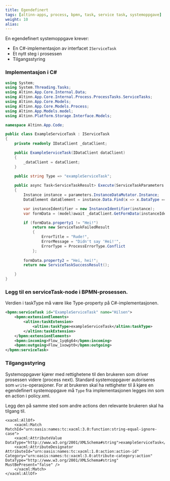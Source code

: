 ```yaml
---
title: Egendefinert
tags: [altinn-apps, process, bpmn, task, service task, systemoppgave]
weight: 10
alias: 
---
```


En egendefinert systemoppgave krever:
- En C#-implementasjon av interfacet `IServiceTask`
- Et nytt steg i prosessen
- Tilgangsstyring

### Implementasjon i C#

```csharp
using System;
using System.Threading.Tasks;
using Altinn.App.Core.Internal.Data;
using Altinn.App.Core.Internal.Process.ProcessTasks.ServiceTasks;
using Altinn.App.Core.Models;
using Altinn.App.Core.Models.Process;
using Altinn.App.Models.model;
using Altinn.Platform.Storage.Interface.Models;

namespace Altinn.App.Code;

public class ExampleServiceTask : IServiceTask
{
    private readonly IDataClient _dataClient;

    public ExampleServiceTask(IDataClient dataClient)
    {
        _dataClient = dataClient;
    }
    
    public string Type => "exampleServiceTask";

    public async Task<ServiceTaskResult> Execute(ServiceTaskParameters parameters)
    {
        Instance instance = parameters.InstanceDataMutator.Instance;
        DataElement dataElement = instance.Data.Find(x => x.DataType == "model");

        var instanceIdentifier = new InstanceIdentifier(instance);
        var formData = (model)await _dataClient.GetFormData(instanceIdentifier.InstanceGuid, typeof(model), instance.Org, instance.AppId, int.Parse(instance.InstanceOwner.PartyId), Guid.Parse(dataElement.Id));

        if (formData.property1 != "Hei!")
            return new ServiceTaskFailedResult
            {
                ErrorTitle = "Rude!",
                ErrorMessage = "Didn't say 'Hei!'",
                ErrorType = ProcessErrorType.Conflict
            };
        
        formData.property2 = "Hei, hei!";
        return new ServiceTaskSuccessResult();

    }
}
```

### Legg til en serviceTask-node i BPMN-prosessen. 
Verdien i taskType må være like Type-property på C#-implementasjonen.

```xml
<bpmn:serviceTask id="ExampleServiceTask" name="Hilsen">
    <bpmn:extensionElements>
        <altinn:taskExtension>
            <altinn:taskType>exampleServiceTask</altinn:taskType>
        </altinn:taskExtension>
    </bpmn:extensionElements>
    <bpmn:incoming>Flow_1yq6g64</bpmn:incoming>
    <bpmn:outgoing>Flow_1xowpt0</bpmn:outgoing>
</bpmn:serviceTask>
```

### Tilgangsstyring
Systemoppgaver kjører med rettighetene til den brukeren som driver prosessen videre (process next). Standard systemoppgaver autoriseres som `write`-operasjoner. For at brukeren skal ha rettigheter til å kjøre en egendefinert systemoppgave må `Type` fra implementasjonen legges inn som en action i policy.xml.

Legg den på samme sted som andre actions den relevante brukeren skal ha tilgang til.
```
<xacml:AllOf>
    <xacml:Match MatchId="urn:oasis:names:tc:xacml:3.0:function:string-equal-ignore-case">
    <xacml:AttributeValue DataType="http://www.w3.org/2001/XMLSchema#string">exampleServiceTask</xacml:AttributeValue>
    <xacml:AttributeDesignator AttributeId="urn:oasis:names:tc:xacml:1.0:action:action-id" Category="urn:oasis:names:tc:xacml:3.0:attribute-category:action" DataType="http://www.w3.org/2001/XMLSchema#string" MustBePresent="false" />
    </xacml:Match>
</xacml:AllOf>
```